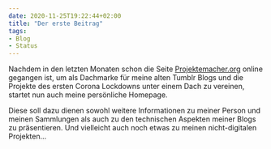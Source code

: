 ```yaml
---
date: 2020-11-25T19:22:44+02:00
title: "Der erste Beitrag"
tags:
- Blog
- Status
---
```

Nachdem in den letzten Monaten schon die Seite [Projektemacher.org](https://projektemacher.org/) online gegangen ist, um als Dachmarke für meine alten Tumblr Blogs und die Projekte des ersten Corona Lockdowns unter einem Dach zu vereinen, startet nun auch meine persönliche Homepage.
<!--more-->
Diese soll dazu dienen sowohl weitere Informationen zu meiner Person und meinen Sammlungen als auch zu den technischen Aspekten meiner Blogs zu präsentieren. Und vielleicht auch noch etwas zu meinen nicht-digitalen Projekten...
